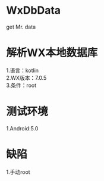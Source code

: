 # WxDbData
get Mr. data
# 解析WX本地数据库
1.语言：kotlin  
2.WX版本：7.0.5  
3.条件：root  
# 测试环境
1.Android:5.0
# 缺陷
1.手动root
